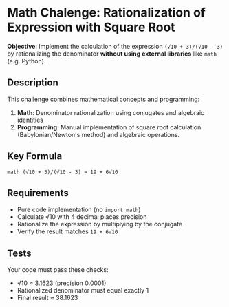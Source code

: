 # Math Chalenge: Rationalization of Expression with Square Root
**Objective**: Implement the calculation of the expression `(√10 + 3)/(√10 - 3)` by rationalizing the denominator **without using external libraries** like `math` (e.g. Python).

## Description
This challenge combines mathematical concepts and programming:
1. **Math**: Denominator rationalization using conjugates and algebraic identities
2. **Programming**: Manual implementation of square root calculation (Babylonian/Newton's method) and algebraic operations.

## Key Formula

`math
(√10 + 3)/(√10 - 3) = 19 + 6√10
`

## Requirements
- Pure code implementation (no `import math`)
- Calculate √10 with 4 decimal places precision
- Rationalize the expression by multiplying by the conjugate
- Verify the result matches `19 + 6√10`

## Tests

Your code must pass these checks:
- √10 ≈ 3.1623 (precision 0.0001)
- Rationalized denominator must equal exactly 1
- Final result ≈ 38.1623
